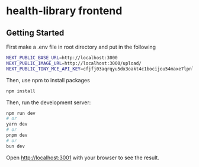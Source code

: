 # health-library frontend
## Getting Started

First make a .env file in root directory and put in the following 

```bash
NEXT_PUBLIC_BASE_URL=http://localhost:3000
NEXT_PUBLIC_IMAGE_URL=http://localhost:3000/upload/
NEXT_PUBLIC_TINY_MCE_API_KEY=cfjfj03aqrqyu5dx3oakt4c1bocijou54maxe7lpnluo1o37
```
Then, use npm to install packages

```bash
npm install
``` 
Then, run the development server:

```bash
npm run dev
# or
yarn dev
# or
pnpm dev
# or
bun dev
```

Open [http://localhost:3001](http://localhost:3001) with your browser to see the result.

